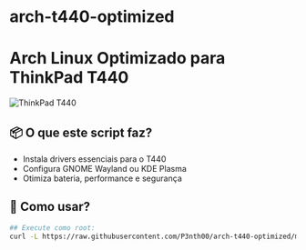 # arch-t440-optimized

# Arch Linux Optimizado para ThinkPad T440

![ThinkPad T440](https://example.com/t440-image.jpg)

## 📦 O que este script faz?
- Instala drivers essenciais para o T440
- Configura GNOME Wayland ou KDE Plasma
- Otimiza bateria, performance e segurança

## 🚀 Como usar?
```bash
## Execute como root:
curl -L https://raw.githubusercontent.com/P3nth00/arch-t440-optimized/main/arch-t440-ultimate.sh | bash
